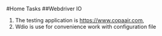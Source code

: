 #Home Tasks
##Webdriver IO
  1. The testing application is https://www.copaair.com,
  2. Wdio is use for convenience work with configuration file
